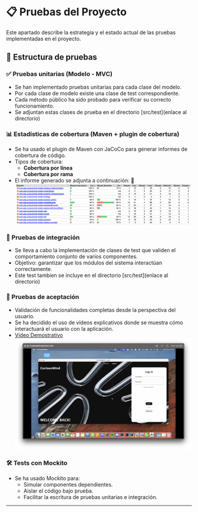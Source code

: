 # 📋 Pruebas del Proyecto

Este apartado describe la estrategia y el estado actual de las pruebas implementadas en el proyecto.

## 🧩 Estructura de pruebas

### ✅ Pruebas unitarias (Modelo - MVC)

- Se han implementado pruebas unitarias para cada clase del modelo.
- Por cada clase de modelo existe una clase de test correspondiente.
- Cada método público ha sido probado para verificar su correcto funcionamiento.
- Se adjuntan estas clases de prueba en el directorio [src/test](enlace al directorio)
### 📊 Estadísticas de cobertura (Maven + plugin de cobertura)

- Se ha usado el plugin de Maven con JaCoCo para generar informes de cobertura de código.
- Tipos de cobertura:
  - **Cobertura por línea**
  - **Cobertura por rama**
- El informe generado se adjunta a continuación:
📸![image](https://github.com/antoniiolpzzz/PDS-CuriousMind/raw/b89e72fa54b8db1e46a37aecefd982192e917665/Documentation/Test/informeCobertura.png)

### 🔄 Pruebas de integración

- Se lleva a cabo la implementación de clases de test que validen el comportamiento conjunto de varios componentes.
- Objetivo: garantizar que los módulos del sistema interactúan correctamente.
- Este test tambien se incluye en el directorio [src/test](enlace al directorio)

### 🎯 Pruebas de aceptación

- Validación de funcionalidades completas desde la perspectiva del usuario.
- Se ha decidido el uso de vídeos explicativos donde se muestra cómo interactuará el usuario con la aplicación.
- [Video Demostrativo](https://dai.ly/k3ALFKPBzbRbZODhqhq)
[![Video Demostrativo](https://github.com/antoniiolpzzz/PDS-CuriousMind/blob/19fbc344a0d8a998837dee42300f22f802e38d75/Documentation/Test/Captura%20-%20Video%20demostrativo.png)](https://geo.dailymotion.com/player.html?video=k3ALFKPBzbRbZODhqhq)

### 🛠️ Tests con Mockito

- Se ha usado Mockito para:
  - Simular componentes dependientes.
  - Aislar el código bajo prueba.
  - Facilitar la escritura de pruebas unitarias e integración.

---
